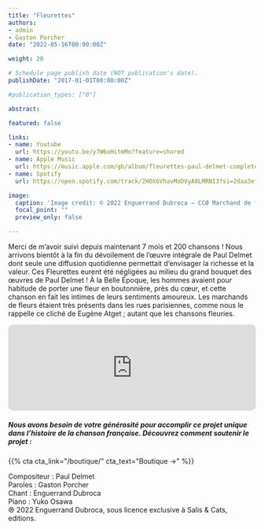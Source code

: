 ```yaml
---
title: "Fleurettes"
authors:
- admin
- Gaston Porcher
date: "2022-05-16T00:00:00Z"

weight: 20

# Schedule page publish date (NOT publication's date).
publishDate: "2017-01-01T00:00:00Z"

#publication_types: ["0"]

abstract: 

featured: false

links:
- name: Youtube
  url: https://youtu.be/y7W6oHitmMo?feature=shared
- name: Apple Music
  url: https://music.apple.com/gb/album/fleurettes-paul-delmet-complete-songs/1622391347?i=1622391352
- name: Spotify
  url: https://open.spotify.com/track/2HOX6VhavMoDVyA8LMRNI3?si=2daa3efe93984264

image:
  caption: 'Image credit: © 2022 Enguerrand Dubroca – CCØ Marchand de fleurs, par Eugène Atget – Paris Collections / Musée Carnavalet'
  focal_point: ""
  preview_only: false

---
```


Merci de m’avoir suivi depuis maintenant 7 mois et 200 chansons ! Nous arrivons bientôt à la fin du dévoilement de l’œuvre intégrale de Paul Delmet dont seule une diffusion quotidienne permettait d’envisager la richesse et la valeur. Ces Fleurettes eurent été négligées au milieu du grand bouquet des œuvres de Paul Delmet ! À la Belle Époque, les hommes avaient pour habitude de porter une fleur en boutonnière, près du cœur, et cette chanson en fait les intimes de leurs sentiments amoureux. Les marchands de fleurs étaient très présents dans les rues parisiennes, comme nous le rappelle ce cliché de Eugène Atget ; autant que les chansons fleuries.


<iframe allow="autoplay *; encrypted-media *; fullscreen *; clipboard-write" frameborder="0" height="175" style="width:100%;max-width:720px;overflow:hidden;border-radius:10px;" sandbox="allow-forms allow-popups allow-same-origin allow-scripts allow-storage-access-by-user-activation allow-top-navigation-by-user-activation" src="https://embed.music.apple.com/gb/album/fleurettes-paul-delmet-complete-songs/1622391347?i=1622391352"></iframe>

##### Nous avons besoin de votre générosité pour accomplir ce projet unique dans l’histoire de la chanson française. Découvrez comment soutenir le projet :
{{% cta cta_link="/boutique/" cta_text="Boutique →" %}}

<p>Compositeur : Paul Delmet <br>
Paroles : Gaston Porcher<br>
Chant : Enguerrand Dubroca<br>
Piano : Yuko Osawa<br>
℗ 2022 Enguerrand Dubroca, sous licence exclusive à Salis & Cats, editions.</p>


